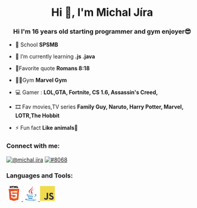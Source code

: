 <h1 align="center">Hi 👋, I'm Michal Jíra</h1>
<h3 align="center">Hi I'm 16 years old starting programmer and gym enjoyer😎</h3>

- 📖 School **SPSMB**

- 🌱 I’m currently learning **.js .java**

- 📜Favorite quote **Romans 8:18**

- 🏋️‍♀️Gym **Marvel Gym**

- 💻 Gamer : **LOL,GTA, Fortnite, CS 1.6, Assassin's Creed,**

- 🎞️ Fav movies,TV series **Family Guy, Naruto, Harry Potter, Marvel, LOTR,The Hobbit**

- ⚡ Fun fact **Like animals🐶**

<h3 align="left">Connect with me:</h3>
<p align="left">
<a href="https://instagram.com/@michal.jira" target="blank"><img align="center" src="https://raw.githubusercontent.com/rahuldkjain/github-profile-readme-generator/master/src/images/icons/Social/instagram.svg" alt="@michal.jira" height="30" width="40" /></a>
<a href="https://discord.gg/#8068" target="blank"><img align="center" src="https://raw.githubusercontent.com/rahuldkjain/github-profile-readme-generator/master/src/images/icons/Social/discord.svg" alt="#8068" height="30" width="40" /></a>
</p>

<h3 align="left">Languages and Tools:</h3>
<p align="left"> <a href="https://www.w3.org/html/" target="_blank" rel="noreferrer"> <img src="https://raw.githubusercontent.com/devicons/devicon/master/icons/html5/html5-original-wordmark.svg" alt="html5" width="40" height="40"/> </a> <a href="https://www.java.com" target="_blank" rel="noreferrer"> <img src="https://raw.githubusercontent.com/devicons/devicon/master/icons/java/java-original.svg" alt="java" width="40" height="40"/> </a> <a href="https://developer.mozilla.org/en-US/docs/Web/JavaScript" target="_blank" rel="noreferrer"> <img src="https://raw.githubusercontent.com/devicons/devicon/master/icons/javascript/javascript-original.svg" alt="javascript" width="40" height="40"/> </a> </p>
